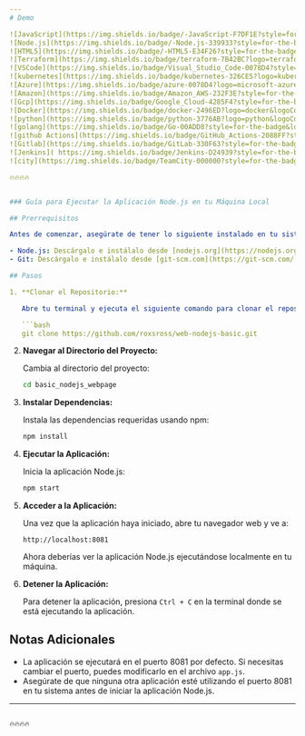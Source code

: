 ```yaml
---
# Demo

![JavaScript](https://img.shields.io/badge/-JavaScript-F7DF1E?style=for-the-badge&logo=JavaScript&logoColor=black)
![Node.js](https://img.shields.io/badge/-Node.js-339933?style=for-the-badge&logo=node.js&logoColor=white)
![HTML5](https://img.shields.io/badge/-HTML5-E34F26?style=for-the-badge&logo=html5&logoColor=white)
![Terraform](https://img.shields.io/badge/terraform-7B42BC?logo=terraform&logoColor=white&style=for-the-badge)
![VSCode](https://img.shields.io/badge/Visual_Studio_Code-0078D4?style=for-the-badge&logo=visual%20studio%20code&logoColor=white)
![kubernetes](https://img.shields.io/badge/kubernetes-326CE5?logo=kubernetes&logoColor=white&style=for-the-badge)
![Azure](https://img.shields.io/badge/azure-0078D4?logo=microsoft-azure&logoColor=white&style=for-the-badge)
![Amazon](https://img.shields.io/badge/Amazon_AWS-232F3E?style=for-the-badge&logo=amazon-aws&logoColor=white)
![Gcp](https://img.shields.io/badge/Google_Cloud-4285F4?style=for-the-badge&logo=google-cloud&logoColor=white)
![Docker](https://img.shields.io/badge/docker-2496ED?logo=docker&logoColor=white&style=for-the-badge)
![python](https://img.shields.io/badge/python-3776AB?logo=python&logoColor=white&style=for-the-badge)
![golang](https://img.shields.io/badge/Go-00ADD8?style=for-the-badge&logo=go&logoColor=white)
![github Actions](https://img.shields.io/badge/GitHub_Actions-2088FF?style=for-the-badge&logo=github-actions&logoColor=white)
![Gitlab](https://img.shields.io/badge/GitLab-330F63?style=for-the-badge&logo=gitlab&logoColor=white)
![Jenkins](	https://img.shields.io/badge/Jenkins-D24939?style=for-the-badge&logo=Jenkins&logoColor=white)
![city](https://img.shields.io/badge/TeamCity-000000?style=for-the-badge&logo=TeamCity&logoColor=white)

🔥🔥🔥🔥


### Guía para Ejecutar la Aplicación Node.js en tu Máquina Local

## Prerrequisitos

Antes de comenzar, asegúrate de tener lo siguiente instalado en tu sistema:

- Node.js: Descárgalo e instálalo desde [nodejs.org](https://nodejs.org/)
- Git: Descárgalo e instálalo desde [git-scm.com](https://git-scm.com/)

## Pasos

1. **Clonar el Repositorio:**

   Abre tu terminal y ejecuta el siguiente comando para clonar el repositorio:

   ```bash
   git clone https://github.com/roxsross/web-nodejs-basic.git
   ```

2. **Navegar al Directorio del Proyecto:**

   Cambia al directorio del proyecto:

   ```bash
   cd basic_nodejs_webpage
   ```

3. **Instalar Dependencias:**

   Instala las dependencias requeridas usando npm:

   ```bash
   npm install
   ```

4. **Ejecutar la Aplicación:**

   Inicia la aplicación Node.js:

   ```bash
   npm start
   ```

5. **Acceder a la Aplicación:**

   Una vez que la aplicación haya iniciado, abre tu navegador web y ve a:

   ```
   http://localhost:8081
   ```

   Ahora deberías ver la aplicación Node.js ejecutándose localmente en tu máquina.

6. **Detener la Aplicación:**

   Para detener la aplicación, presiona `Ctrl + C` en la terminal donde se está ejecutando la aplicación.

## Notas Adicionales

- La aplicación se ejecutará en el puerto 8081 por defecto. Si necesitas cambiar el puerto, puedes modificarlo en el archivo `app.js`.
- Asegúrate de que ninguna otra aplicación esté utilizando el puerto 8081 en tu sistema antes de iniciar la aplicación Node.js.

---
```

🔥🔥🔥🔥
